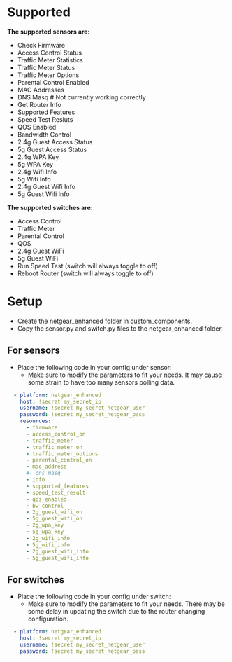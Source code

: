 # Supported #
**The supported sensors are:**
* Check Firmware
* Access Control Status
* Traffic Meter Statistics
* Traffic Meter Status
* Traffic Meter Options
* Parental Control Enabled
* MAC Addresses
* DNS Masq # Not currently working correctly
* Get Router Info
* Supported Features
* Speed Test Resluts
* QOS Enabled
* Bandwidth Control
* 2.4g Guest Access Status
* 5g Guest Access Status
* 2.4g WPA Key
* 5g WPA Key
* 2.4g Wifi Info
* 5g Wifi Info
* 2.4g Guest Wifi Info
* 5g Guest Wifi Info


**The supported switches are:**
* Access Control
* Traffic Meter
* Parental Control
* QOS
* 2.4g Guest WiFi
* 5g Guest WiFi
* Run Speed Test (switch will always toggle to off)
* Reboot Router (switch will always toggle to off)


# Setup #
* Create the netgear_enhanced folder in custom_components.
* Copy the sensor.py and switch.py files to the netgear_enhanced folder.

## For sensors ##
* Place the following code in your config under sensor:
  * Make sure to modify the parameters to fit your needs. It may cause some strain to have too many sensors polling data.

```yaml
  - platform: netgear_enhanced
    host: !secret my_secret_ip
    username: !secret my_secret_netgear_user
    password: !secret my_secret_netgear_pass
    resources:
      - firmware
      - access_control_on
      - traffic_meter
      - traffic_meter_on
      - traffic_meter_options
      - parental_control_on
      - mac_address
      #- dns_masq
      - info
      - supported_features
      - speed_test_result
      - qos_enabled
      - bw_control
      - 2g_guest_wifi_on
      - 5g_guest_wifi_on
      - 2g_wpa_key
      - 5g_wpa_key
      - 2g_wifi_info
      - 5g_wifi_info
      - 2g_guest_wifi_info
      - 5g_guest_wifi_info
```

## For switches ##
* Place the following code in your config under switch:
  * Make sure to modify the parameters to fit your needs. There may be some delay in updating the switch due to the router changing configuration.

```yaml
  - platform: netgear_enhanced
    host: !secret my_secret_ip
    username: !secret my_secret_netgear_user
    password: !secret my_secret_netgear_pass
```